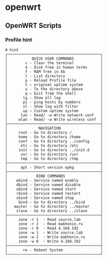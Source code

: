 # openwrt
## OpenWRT Scripts

### Profile hint
    # hint
    ┌──────────────────────────────────────────┐
    │           QUICK USER COMMANDS            │
    │        c - Clear the terminal            │
    │        d - Disk free in human terms      │
    │        f - RAM free in kb                │
    │        l - List directory                │
    │        p - Reload Profile file           │
    │        t — original uptime system        │
    │        u - To the directory above        │
    │        q — Exit from the shell           │
    │       lg - Show all log                  │
    │       pi - ping hosts by numbers         │
    │       sl - Show log with filter          │
    │       up — Custom uptime system          │
    │      lan - Read/ -w Write network conf   │
    │     wlan - Read/ -w Write wireless conf  │
    ├──────────────────────────────────────────┤
    │              NAVIGATION                  │
    │     root - Go to directory /             │
    │     home - Go to directory /home         │
    │     conf - Go to directory ../config     │
    │      etc - Go to directory /etc          │
    │     init - Go to directory ../init.d     │
    │      usr - Go to directory /usr          │
    │      tmp - Go to directory /tmp          │
    ├──────────────────────────────────────────┤
    │      apt - Short version opkg            │
    ├──────────────────────────────────────────┤
    │             BIND COMMANDS                │
    │    ebind - Service named enable          │
    │    dbind - Service named disable         │
    │    ubind - Service named start           │
    │    rbind - Service named restart         │
    │    sbind - Service named stop            │
    │     bind - Go to directory ../bind       │
    │   master - Go to directory ../master     │
    │    slave - Go to directory ../slave      │
    ├──────────────────────────────────────────┤
    │     zone -r 1  - Read source.lab         │
    │     zone -r 2  - Read makhonin.ru        │
    │     zone -r 0  - Read 4.168.192          │
    │     zone -w 1  - Write source.lab        │
    │     zone -w 2  - Write makhonin.ru       │
    │     zone -w 0  - Write 4.168.192         │
    ├──────────────────────────────────────────┤
    │       re - Reboot System                 │
    └──────────────────────────────────────────┘
